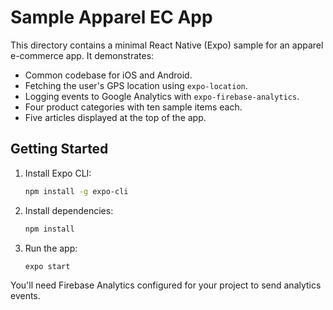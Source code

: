 # Sample Apparel EC App

This directory contains a minimal React Native (Expo) sample for an apparel e-commerce app. It demonstrates:

- Common codebase for iOS and Android.
- Fetching the user's GPS location using `expo-location`.
- Logging events to Google Analytics with `expo-firebase-analytics`.
- Four product categories with ten sample items each.
- Five articles displayed at the top of the app.

## Getting Started

1. Install Expo CLI:
   ```bash
   npm install -g expo-cli
   ```
2. Install dependencies:
   ```bash
   npm install
   ```
3. Run the app:
   ```bash
   expo start
   ```

You'll need Firebase Analytics configured for your project to send analytics events.
